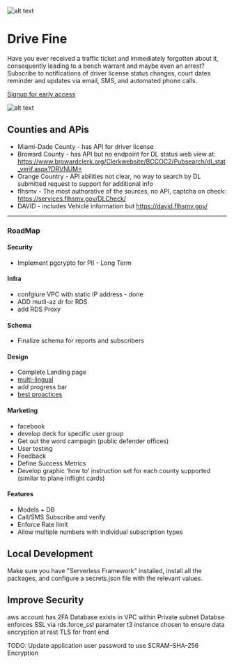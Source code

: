 ![alt text][logo]

# Drive Fine
Have you ever received a traffic ticket and immediately forgotten about it, consequently leading to a bench warrant and maybe even an arrest? Subscribe to notifications of driver license status changes, court dates reminder and updates via email, SMS, and automated phone calls.

[Signup for early access](https://drivefine.com)

![alt text][sms-example]


## Counties and APis
* Miami-Dade County - has API for driver license
* Broward County - has API but no endpoint for DL status web view at: https://www.browardclerk.org/Clerkwebsite/BCCOC2/Pubsearch/dl_stat_verif.aspx?DRVNUM=
* Orange Country - API abilities not clear, no way to search by DL submitted request to support for additional info
* flhsmv - The most authorative of the sources, no API, captcha on check: https://services.flhsmv.gov/DLCheck/
* DAVID - includes Vehicle information but https://david.flhsmv.gov/

---

### RoadMap

#### Security
* Implement pgcrypto for PII - Long Term

#### Infra
* confgiure VPC with static IP address - done
* ADD mutli-az dr for RDS
* add RDS Proxy

#### Schema
* Finalize schema for reports and subscribers

#### Design
* Complete Landing page
* [multi-lingual](https://support.google.com/webmasters/answer/189077)
* add progress bar
* [best proactices](https://blog.hubspot.com/marketing/form-design)

#### Marketing
* facebook
* develop deck for specific user group
* Get out the word campagin (public defender offices)
* User testing
* Feedback
* Define Success Metrics
* Develop graphic 'how to' instruction set for each county supported (similar to plane inflight cards)


#### Features
* Models + DB
* Call/SMS Subscribe and verify
* Enforce Rate limit
* Allow multiple numbers with individual subscription types


[sms-example]: https://fcc-landing.s3.amazonaws.com/images/sms-example.png "Example SMS Message"
[logo]: https://fcc-landing.s3.amazonaws.com/images/recordchecker.png "FTW Logo"

## Local Development

Make sure you have "Serverless Framework" installed, install all the packages, and configure a secrets.json file with the relevant values.

## Improve Security
aws account has 2FA
Database exists in VPC within Private subnet
Databse enforces SSL via rds.force_ssl paramater
t3 instance chosen to ensure data encryption at rest
TLS for front end

TODO:
Update application user password to use SCRAM-SHA-256 Encryption